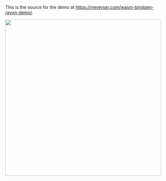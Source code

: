 This is the source for the demo at https://rreverser.com/wasm-bindgen-rayon-demo/.

<img src="https://user-images.githubusercontent.com/557590/113038444-7177eb00-918e-11eb-855b-300a582696e9.gif" width="500" />
